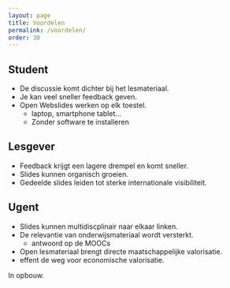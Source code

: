 ```yaml
---
layout: page
title: Voordelen
permalink: /voordelen/
order: 30
---
```


Student
--------
* De discussie komt dichter bij het lesmateriaal.
* Je kan veel sneller feedback geven.
* Open Webslides werken op elk toestel.
  * laptop, smartphone tablet...
  * Zonder software te installeren

Lesgever
--------
* Feedback krijgt een lagere drempel en komt sneller.
* Slides kunnen organisch groeien.
* Gedeelde slides leiden tot sterke internationale visibiliteit.

Ugent
-------
* Slides kunnen multidiscplinair naar elkaar linken.
* De relevantie van onderwijsmateriaal wordt versterkt.
  * antwoord op de MOOCs
* Open lesmateriaal brengt directe maatschappelijke valorisatie.
 * effent de weg voor economische valorisatie.

In opbouw.

